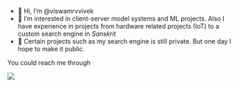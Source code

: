- 👋 Hi, I’m @viswamrvvivek
- 👀 I’m interested in client-server model systems and ML projects. Also I have experience in projects from hardware related projects (IoT) to a custom search engine in *Sanskrit* 
- 💂 Certain projects such as my search engine is still private. But one day I hope to make it public.

You could reach me through 

<img src="https://content.linkedin.com/content/dam/me/business/en-us/amp/brand-site/v2/bg/LI-Bug.svg.original.svg">

